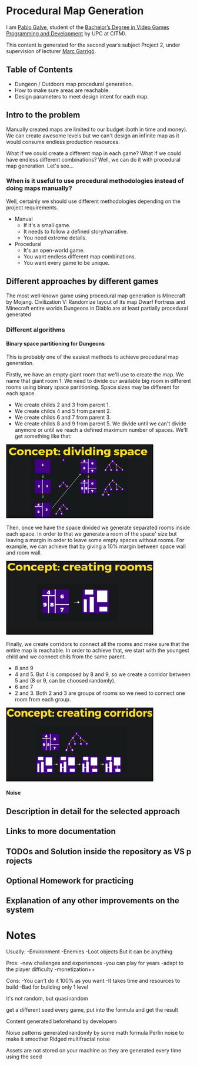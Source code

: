 # Procedural Map Generation

I am [Pablo Galve](https://www.linkedin.com/in/pablogalve), student of the
[Bachelor’s Degree in
Video Games Programming and Development](https://www.citm.upc.edu/ing/estudis/graus-videojocs/) by UPC at CITM). 

This content is generated for the second year’s subject Project 2, under supervision of lecturer
[Marc Garrigó](https://www.linkedin.com/in/mgarrigo).

## Table of Contents
* Dungeon / Outdoors map procedural generation.
* How to make sure areas are reachable.
* Design parameters to meet design intent for each map.

## Intro to the problem
Manually created maps are limited to our budget (both in time and money). We can create awesome levels but we can't design an infinite map as it would consume endless production resources.   

What if we could create a different map in each game? What if we could have endless different combinations?
Well, we can do it with procedural map generation.
Let's see...

### When is it useful to use procedural methodologies instead of doing maps manually?
Well, certainly we should use different methodologies depending on the project requirements.

* Manual
  * If it's a small game.
  * It needs to follow a defined story/narrative.
  * You need extreme details.
* Procedural
  * It's an open-world game.
  * You want endless different map combinations.
  * You want every game to be unique.

## Different approaches by different games
The most well-known game using procedural map generation is Minecraft by Mojang. 
Civilization V: Randomize layout of its map
Dwarf Fortress and Minecraft entire worlds
Dungeons in Diablo are at least partially procedural generated 

### Different algorithms
#### Binary space partitioning for Dungeons
This is probably one of the easiest methods to achieve procedural map generation.

Firstly, we have an empty giant room that we'll use to create the map. We name that giant room 1.
We need to divide our available big room in different rooms using binary space partitioning.
Space sizes may be different for each space.
* We create childs 2 and 3 from parent 1.
* We create childs 4 and 5 from parent 2.
* We create childs 6 and 7 from parent 3.
* We create childs 8 and 9 from parent 5.
We divide until we can't divide anymore or until we reach a defined maximum number of spaces.
We'll get something like that:
<img src="https://github.com/pablogalve/Random-Map-Generation/blob/master/Assets/Binary_space_partitioning_concept__01_dividing_space.PNG" alt="alt text" width="400" height="200">

Then, once we have the space divided we generate separated rooms inside each space.
In order to that we generate a room of the space' size but leaving a margin in order to leave some empty spaces without rooms.
For example, we can achieve that by giving a 10% margin between space wall and room wall.

<img src="https://github.com/pablogalve/Random-Map-Generation/blob/master/Assets/Binary_space_partitioning_concept__02_rooms.PNG" alt="alt text" width="400" height="200">

Finally, we create corridors to connect all the rooms and make sure that the entire map is reachable.
In order to achieve that, we start with the youngest child and we connect chils from the same parent.
* 8 and 9
* 4 and 5. But 4 is composed by 8 and 9, so we create a corridor between 5 and (8 or 9, can be choosed randomly).
* 6 and 7
* 2 and 3. Both 2 and 3 are groups of rooms so we need to connect one room from each group.
<img src="https://github.com/pablogalve/Random-Map-Generation/blob/master/Assets/Binary_space_partitioning_concept__03_corridors.PNG" alt="alt text" width="400" height="200">

#### Noise

## Description in detail for the selected approach

## Links to more documentation

## TODOs and Solution inside the repository as VS p rojects

## Optional Homework for practicing

## Explanation of any other improvements on the system



# Notes

Usually:
-Environment
-Enemies
-Loot objects
But it can be anything

Pros:
-new challenges and experiences
-you can play for years
-adapt to the player difficulty
-monetization++

Cons:
-You can't do it 100% as you want
-It takes time and resources to build
-Bad for building only 1 level

it's not random, but quasi random 

get a different seed every game, put into the formula and get the result

Content generated beforehand by developers

Noise patterns generated randomly by some math formula
Perlin noise to make it smoother
Ridged multifractal noise

Assets are not stored on your machine as they are generated every time using the seed
